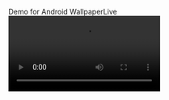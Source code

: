 Demo for Android WallpaperLive
<video controls>
  <source src="https://raw.githubusercontent.com/your-username/your-repo/main/your-video.mp4" type="video/mp4">
</video>
